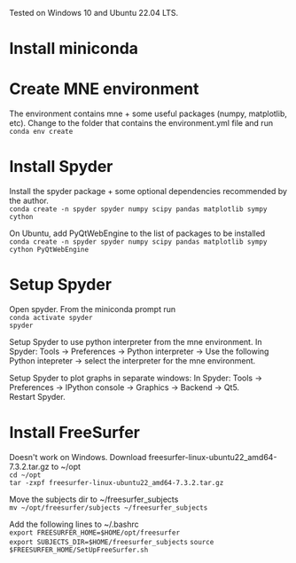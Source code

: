 Tested on Windows 10 and Ubuntu 22.04 LTS.

# Install miniconda

# Create MNE environment
The environment contains mne + some useful packages (numpy, matplotlib, etc). Change to the folder that contains the environment.yml file and run  
`conda env create`

# Install Spyder
Install the spyder package + some optional dependencies recommended by the author.  
`conda create -n spyder spyder numpy scipy pandas matplotlib sympy cython`  
  
On Ubuntu, add PyQtWebEngine to the list of packages to be installed  
`conda create -n spyder spyder numpy scipy pandas matplotlib sympy cython PyQtWebEngine`

# Setup Spyder
Open spyder. From the miniconda prompt run  
`conda activate spyder`  
`spyder`  
  
Setup Spyder to use python interpreter from the mne environment. In Spyder: Tools -> Preferences -> Python interpreter -> Use the following Python intepreter -> select the interpreter for the mne environment.  
  
Setup Spyder to plot graphs in separate windows: In Spyder: Tools -> Preferences -> IPython console -> Graphics -> Backend -> Qt5.  
Restart Spyder.  

# Install FreeSurfer
Doesn't work on Windows. Download freesurfer-linux-ubuntu22_amd64-7.3.2.tar.gz to ~/opt  
`cd ~/opt`  
`tar -zxpf freesurfer-linux-ubuntu22_amd64-7.3.2.tar.gz`  

Move the subjects dir to ~/freesurfer_subjects  
`mv ~/opt/freesurfer/subjects ~/freesurfer_subjects`

Add the following lines to ~/.bashrc  
`export FREESURFER_HOME=$HOME/opt/freesurfer`  
`export SUBJECTS_DIR=$HOME/freesurfer_subjects`
`source $FREESURFER_HOME/SetUpFreeSurfer.sh`
